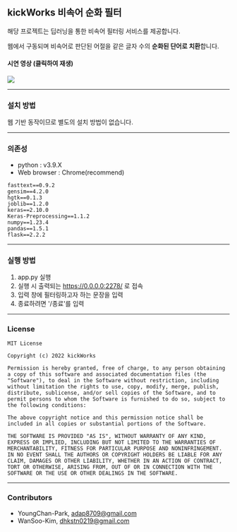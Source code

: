 ## **kickWorks 비속어 순화 필터**

해당 프로젝트는 딥러닝을 통한 비속어 필터링 서비스를 제공합니다.

웹에서 구동되며 비속어로 판단된 어절을 같은 글자 수의 **순화된 단어로 치환**합니다.

#### 시연 영상 (클릭하여 재생)

<img src="https://user-images.githubusercontent.com/74997157/206859407-3415445a-2927-48ef-b488-6eb8ca26bba9.gif"/>

---
### 설치 방법
웹 기반 동작이므로 별도의 설치 방법이 없습니다.

---
### 의존성
- python : v3.9.X
- Web browser : Chrome(recommend)

```
fasttext==0.9.2
gensim==4.2.0
hgtk==0.1.3
joblib==1.2.0
keras==2.10.0
Keras-Preprocessing==1.1.2
numpy==1.23.4
pandas==1.5.1
flask==2.2.2
```

---
### 실행 방법
1. app.py 실행
2. 실행 시 출력되는 https://0.0.0.0:2278/ 로 접속
3. 입력 창에 필터링하고자 하는 문장을 입력
4. 종료하려면 '/종료'를 입력
---

### License
```
MIT License

Copyright (c) 2022 kickWorks

Permission is hereby granted, free of charge, to any person obtaining a copy of this software and associated documentation files (the "Software"), to deal in the Software without restriction, including without limitation the rights to use, copy, modify, merge, publish, distribute, sublicense, and/or sell copies of the Software, and to permit persons to whom the Software is furnished to do so, subject to the following conditions:

The above copyright notice and this permission notice shall be included in all copies or substantial portions of the Software.

THE SOFTWARE IS PROVIDED "AS IS", WITHOUT WARRANTY OF ANY KIND, EXPRESS OR IMPLIED, INCLUDING BUT NOT LIMITED TO THE WARRANTIES OF MERCHANTABILITY, FITNESS FOR PARTICULAR PURPOSE AND NONINFRINGEMENT. IN NO EVENT SHALL THE AUTHORS OR COPYRIGHT HOLDERS BE LIABLE FOR ANY CLAIM, DAMAGES OR OTHER LIABILITY, WHETHER IN AN ACTION OF CONTRACT, TORT OR OTHERWISE, ARISING FROM, OUT OF OR IN CONNECTION WITH THE SOFTWARE OR THE USE OR OTHER DEALINGS IN THE SOFTWARE.
```

---
### Contributors
- YoungChan-Park, adap8709@gmail.com
- WanSoo-Kim, dhkstn0219@gmail.com
